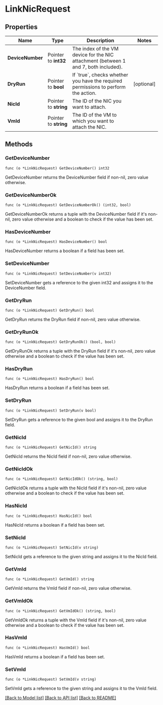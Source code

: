 # LinkNicRequest

## Properties

Name | Type | Description | Notes
------------ | ------------- | ------------- | -------------
**DeviceNumber** | Pointer to **int32** | The index of the VM device for the NIC attachment (between 1 and 7, both included). | 
**DryRun** | Pointer to **bool** | If &#x60;true&#x60;, checks whether you have the required permissions to perform the action. | [optional] 
**NicId** | Pointer to **string** | The ID of the NIC you want to attach. | 
**VmId** | Pointer to **string** | The ID of the VM to which you want to attach the NIC. | 

## Methods

### GetDeviceNumber

`func (o *LinkNicRequest) GetDeviceNumber() int32`

GetDeviceNumber returns the DeviceNumber field if non-nil, zero value otherwise.

### GetDeviceNumberOk

`func (o *LinkNicRequest) GetDeviceNumberOk() (int32, bool)`

GetDeviceNumberOk returns a tuple with the DeviceNumber field if it's non-nil, zero value otherwise
and a boolean to check if the value has been set.

### HasDeviceNumber

`func (o *LinkNicRequest) HasDeviceNumber() bool`

HasDeviceNumber returns a boolean if a field has been set.

### SetDeviceNumber

`func (o *LinkNicRequest) SetDeviceNumber(v int32)`

SetDeviceNumber gets a reference to the given int32 and assigns it to the DeviceNumber field.

### GetDryRun

`func (o *LinkNicRequest) GetDryRun() bool`

GetDryRun returns the DryRun field if non-nil, zero value otherwise.

### GetDryRunOk

`func (o *LinkNicRequest) GetDryRunOk() (bool, bool)`

GetDryRunOk returns a tuple with the DryRun field if it's non-nil, zero value otherwise
and a boolean to check if the value has been set.

### HasDryRun

`func (o *LinkNicRequest) HasDryRun() bool`

HasDryRun returns a boolean if a field has been set.

### SetDryRun

`func (o *LinkNicRequest) SetDryRun(v bool)`

SetDryRun gets a reference to the given bool and assigns it to the DryRun field.

### GetNicId

`func (o *LinkNicRequest) GetNicId() string`

GetNicId returns the NicId field if non-nil, zero value otherwise.

### GetNicIdOk

`func (o *LinkNicRequest) GetNicIdOk() (string, bool)`

GetNicIdOk returns a tuple with the NicId field if it's non-nil, zero value otherwise
and a boolean to check if the value has been set.

### HasNicId

`func (o *LinkNicRequest) HasNicId() bool`

HasNicId returns a boolean if a field has been set.

### SetNicId

`func (o *LinkNicRequest) SetNicId(v string)`

SetNicId gets a reference to the given string and assigns it to the NicId field.

### GetVmId

`func (o *LinkNicRequest) GetVmId() string`

GetVmId returns the VmId field if non-nil, zero value otherwise.

### GetVmIdOk

`func (o *LinkNicRequest) GetVmIdOk() (string, bool)`

GetVmIdOk returns a tuple with the VmId field if it's non-nil, zero value otherwise
and a boolean to check if the value has been set.

### HasVmId

`func (o *LinkNicRequest) HasVmId() bool`

HasVmId returns a boolean if a field has been set.

### SetVmId

`func (o *LinkNicRequest) SetVmId(v string)`

SetVmId gets a reference to the given string and assigns it to the VmId field.


[[Back to Model list]](../README.md#documentation-for-models) [[Back to API list]](../README.md#documentation-for-api-endpoints) [[Back to README]](../README.md)


